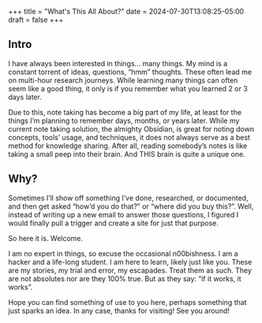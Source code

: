 +++
title = "What's This All About?"
date = 2024-07-30T13:08:25-05:00
draft = false
+++

## Intro

I have always been interested in things… many things. My mind is a constant torrent of ideas, questions, “hmm” thoughts. These often lead me on multi-hour research journeys. While learning many things can often seem like a good thing, it only is if you remember what you learned 2 or 3 days later.

Due to this, note taking has become a big part of my life, at least for the things I’m planning to remember days, months, or years later. While my current note taking solution, the almighty Obsidian, is great for noting down concepts, tools’ usage, and techniques, it does not always serve as a best method for knowledge sharing. After all, reading somebody’s notes is like taking a small peep into their brain. And THIS brain is quite a unique one.

## Why?

Sometimes I’ll show off something I’ve done, researched, or documented, and then get asked “how’d you do that?” or “where did you buy this?”. Well, instead of writing up a new email to answer those questions, I figured I would finally pull a trigger and create a site for just that purpose.

So here it is. Welcome.

I am no expert in things, so excuse the occasional n00bishness. I am a hacker and a life-long student. I am here to learn, likely just like you. These are my stories, my trial and error, my escapades. Treat them as such. They are not absolutes nor are they 100% true. But as they say: “if it works, it works”.

Hope you can find something of use to you here, perhaps something that just sparks an idea. In any case, thanks for visiting! See you around!
